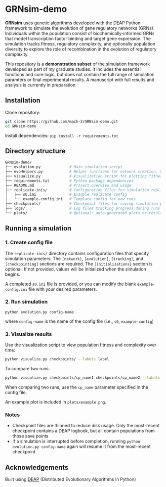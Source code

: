 # GRNsim-demo

**GRNsim** uses genetic algorithms developed with the DEAP Python framework to simulate the evolution of gene regulatory networks (GRNs). Individuals within the population consist of biochemically-informed GRNs that model transcription factor binding and target gene expression. The simulation tracks fitness, regulatory complexity, and optionally population diversity to explore the role of recombination in the evolution of regulatory complexity. 

This repository is a **demonstration subset** of the simulation framework developed as part of my graduate studies. It includes the essential functions and core logic, but does not contain the full range of simulation paramters or final experimental results. A manuscript with full results and analysis is currently in preparation.

## Installation 
Clone repository:
```bash 
git clone https://github.com/mach-2/GRNsim-demo.git 
cd GRNsim-demo
```
Install dependencies: 
`pip install -r requirements.txt`

## Directory structure 
```bash
GRNsim-demo/
├── evolution.py             # Main simulation script
├── evoHelpers.py            # Helper functions for network creation, mutation, evaluation, etc.
├── visualize.py             # Visualization script for plotting fitness and complexity
├── requirements.txt         # Python package dependencies
├── README.md                # Project overview and usage
├── replicate-inis/          # Configuration files for simulation replicates
│   ├── s0.ini               # Example replicate config
│   └── example-config.ini   # Template config for new runs
├── checkpoints/             # Checkpoint files for saving simulation progress (can be large)
├── logs/                    # Log files tracking progress during runs
└── plots/                   # Optional: auto-generated plots or results
```

## Running a simulation 

### 1. Create config file 
The `replicate-inis/` directory contains configuration files that specify simulation parameters. The `[network]`, `[evolution]`, `[tracking]`, and `[checkpointing]` sections are required. The `[initializations]` section is optional. If not provided, values will be initialized when the simulation begins. 

A completed `s0.ini` file is provided, or you can modify the blank `example-config.ini` file with your desired parameters. 

### 2. Run simulation
```
python evolution.py config-name
``` 
where `config-name` is the name of the config file (i.e., `s0`, `example-config`)

### 3. Visualize results 
Use the visualization script to view population fitness and complexity over time: 
```bash
python visualize.py checkpoints/ --labels label
```

To compare two runs: 
```bash 
python visualize.py checkpoints/cp_name1 checkpoints/cp_name2 --labels experiment1 experiment2
```
When comparing two runs, use the `cp_name` parameter specified in the config file. 

An example plot is included in `plots/example.png`.

### Notes 
* Checkpoint files are thinned to reduce disk usage. Only the most-recent checkpoint contains a DEAP logbook, but all contain populations from those save points 
* If a simulation is interrupted before completion, running `python evolution.py config-name` again will resume it from the most-recent checkpoint 

## Acknowledgements
Built using [DEAP](https://github.com/DEAP/deap) (Distributed Evolutionary Algorithms in Python)